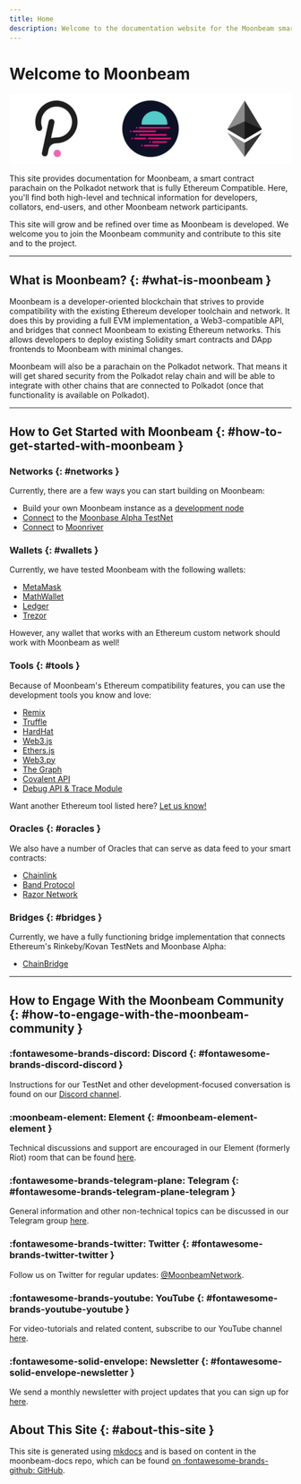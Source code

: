 ```yaml
---
title: Home
description: Welcome to the documentation website for the Moonbeam smart contract platform, a parachain on Polkadot that is fully Ethereum compatible.
---
```


# Welcome to Moonbeam

![Main Page Banner](/images/main-banner.png)

This site provides documentation for Moonbeam, a smart contract parachain on the Polkadot network that is fully Ethereum Compatible.  Here, you'll find both high-level and technical information for developers, collators, end-users, and other Moonbeam network participants.

This site will grow and be refined over time as Moonbeam is developed.  We welcome you to join the Moonbeam community and contribute to this site and to the project.

---

## What is Moonbeam? {: #what-is-moonbeam } 

Moonbeam is a developer-oriented blockchain that strives to provide compatibility with the existing Ethereum developer toolchain and network.  It does this by providing a full EVM implementation, a Web3-compatible API, and bridges that connect Moonbeam to existing Ethereum networks.  This allows developers to deploy existing Solidity smart contracts and DApp frontends to Moonbeam with minimal changes.

Moonbeam will also be a parachain on the Polkadot network. That means it will get shared security from the Polkadot relay chain and will be able to integrate with other chains that are connected to Polkadot (once that functionality is available on Polkadot).

---

## How to Get Started with Moonbeam {: #how-to-get-started-with-moonbeam } 

### Networks {: #networks } 

Currently, there are a few ways you can start building on Moonbeam: 

 - Build your own Moonbeam instance as a [development node](/getting-started/local-node/setting-up-a-node/)
 - [Connect](/getting-started/moonbase/connect/) to the [Moonbase Alpha TestNet](/networks/moonbase/)
 - [Connect](/getting-started/moonriver/connect/) to [Moonriver](/networks/moonriver/)

### Wallets {: #wallets } 

Currently, we have tested Moonbeam with the following wallets:

 - [MetaMask](/integrations/wallets/metamask/)
 - [MathWallet](/integrations/wallets/mathwallet/)
 - [Ledger](/integrations/wallets/ledger/)
 - [Trezor](/integrations/wallets/trezor/)


However, any wallet that works with an Ethereum custom network should work with Moonbeam as well!

### Tools {: #tools } 

Because of Moonbeam's Ethereum compatibility features, you can use the development tools you know and love:

 - [Remix](/integrations/remix/)
 - [Truffle](/integrations/trufflebox/)
 - [HardHat](/integrations/hardhat/)
 - [Web3.js](/integrations/ethlibraries/web3js/)
 - [Ethers.js](/integrations/ethlibraries/etherjs/)
 - [Web3.py](/integrations/ethlibraries/web3py/)
 - [The Graph](/integrations/indexers/thegraph/)
 - [Covalent API](/integrations/indexers/covalent/)
 - [Debug API & Trace Module](/integrations/debug-trace/)

 Want another Ethereum tool listed here? [Let us know!](https://discord.gg/PfpUATX)

### Oracles {: #oracles } 

 We also have a number of Oracles that can serve as data feed to your smart contracts:

 - [Chainlink](/integrations/oracles/chainlink/)
 - [Band Protocol](/integrations/oracles/band-protocol/)
 - [Razor Network](/integrations/oracles/razor-network/)

### Bridges {: #bridges } 

Currently, we have a fully functioning bridge implementation that connects Ethereum's Rinkeby/Kovan TestNets and Moonbase Alpha:

 - [ChainBridge](/integrations/bridges/ethereum/chainbridge/)

---

## How to Engage With the Moonbeam Community {: #how-to-engage-with-the-moonbeam-community } 

### :fontawesome-brands-discord:  Discord {: #fontawesome-brands-discord-discord } 
Instructions for our TestNet and other development-focused conversation is found on our [Discord channel](https://discord.gg/PfpUATX).

### :moonbeam-element:  Element {: #moonbeam-element-element } 
Technical discussions and support are encouraged in our Element (formerly Riot) room that can be found [here](https://app.element.io/#/room/#moonbeam:matrix.org).

### :fontawesome-brands-telegram-plane:  Telegram {: #fontawesome-brands-telegram-plane-telegram } 
General information and other non-technical topics can be discussed in our Telegram group [here](https://t.me/Moonbeam_Official).

### :fontawesome-brands-twitter:  Twitter {: #fontawesome-brands-twitter-twitter } 
Follow us on Twitter for regular updates: [@MoonbeamNetwork](https://twitter.com/MoonbeamNetwork).

### :fontawesome-brands-youtube:  YouTube {: #fontawesome-brands-youtube-youtube } 
For video-tutorials and related content, subscribe to our YouTube channel [here](https://www.youtube.com/c/MoonbeamNetwork).

### :fontawesome-solid-envelope:  Newsletter {: #fontawesome-solid-envelope-newsletter } 
We send a monthly newsletter with project updates that you can sign up for [here](https://moonbeam.network/newsletter/).

## About This Site {: #about-this-site } 
This site is generated using [mkdocs](https://www.mkdocs.org/) and is based on content in the moonbeam-docs repo, which can be found [on :fontawesome-brands-github: GitHub](https://github.com/PureStake/moonbeam-docs).
